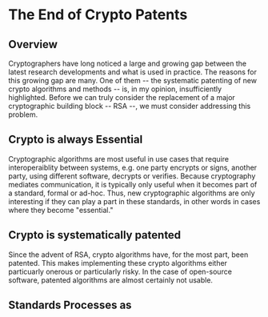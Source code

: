 The End of Crypto Patents
===

Overview
--

Cryptographers have long noticed a large and growing gap between the latest research developments and what is used in practice. The reasons for this growing gap are many. One of them -- the systematic patenting of new crypto algorithms and methods -- is, in my opinion, insufficiently highlighted. Before we can truly consider the replacement of a major cryptographic building block -- RSA --, we must consider addressing this problem.

Crypto is always Essential
--

Cryptographic algorithms are most useful in use cases that require interoperaiblity between systems, e.g. one party encrypts or signs, another party, using different software, decrypts or verifies. Because cryptography mediates communication, it is typically only useful when it becomes part of a standard, formal or ad-hoc. Thus, new cryptographic algorithms are only interesting if they can play a part in these standards, in other words in cases where they become "essential."

Crypto is systematically patented
--

Since the advent of RSA, crypto algorithms have, for the most part, been patented. This makes implementing these crypto algorithms either particuarly onerous or particularly risky. In the case of open-source software, patented algorithms are almost certainly not usable.


Standards Processes as
--
